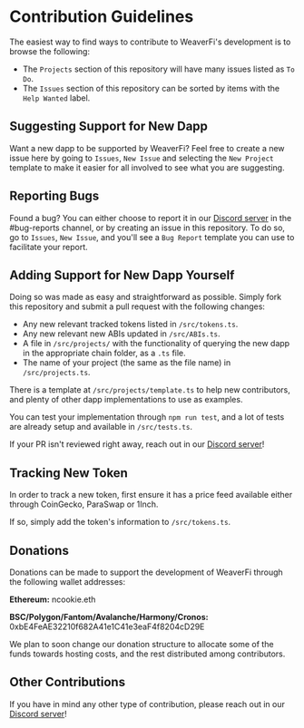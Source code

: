 # Contribution Guidelines

The easiest way to find ways to contribute to WeaverFi's development is to browse the following:

- The `Projects` section of this repository will have many issues listed as `To Do`.
- The `Issues` section of this repository can be sorted by items with the `Help Wanted` label.

## Suggesting Support for New Dapp

Want a new dapp to be supported by WeaverFi? Feel free to create a new issue here by going to `Issues`, `New Issue` and selecting the `New Project` template to make it easier for all involved to see what you are suggesting.

## Reporting Bugs

Found a bug? You can either choose to report it in our [Discord server](https://discord.com/invite/DzADcq7y75) in the #bug-reports channel, or by creating an issue in this repository. To do so, go to `Issues`, `New Issue`, and you'll see a `Bug Report` template you can use to facilitate your report.

## Adding Support for New Dapp Yourself

Doing so was made as easy and straightforward as possible. Simply fork this repository and submit a pull request with the following changes:

- Any new relevant tracked tokens listed in `/src/tokens.ts`.
- Any new relevant new ABIs updated in `/src/ABIs.ts`.
- A file in `/src/projects/` with the functionality of querying the new dapp in the appropriate chain folder, as a `.ts` file.
- The name of your project (the same as the file name) in `/src/projects.ts`.

There is a template at `/src/projects/template.ts` to help new contributors, and plenty of other dapp implementations to use as examples.

You can test your implementation through `npm run test`, and a lot of tests are already setup and available in `/src/tests.ts`.

If your PR isn't reviewed right away, reach out in our [Discord server](https://discord.com/invite/DzADcq7y75)!

## Tracking New Token

In order to track a new token, first ensure it has a price feed available either through CoinGecko, ParaSwap or 1Inch.

If so, simply add the token's information to `/src/tokens.ts`.

## Donations

Donations can be made to support the development of WeaverFi through the following wallet addresses:

**Ethereum:** ncookie.eth

**BSC/Polygon/Fantom/Avalanche/Harmony/Cronos:** 0xbE4FeAE32210f682A41e1C41e3eaF4f8204cD29E

We plan to soon change our donation structure to allocate some of the funds towards hosting costs, and the rest distributed among contributors.

## Other Contributions

If you have in mind any other type of contribution, please reach out in our [Discord server](https://discord.com/invite/DzADcq7y75)!
